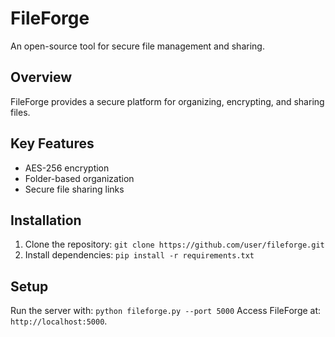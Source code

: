 # FileForge
An open-source tool for secure file management and sharing.
## Overview
FileForge provides a secure platform for organizing, encrypting, and sharing files.
## Key Features
- AES-256 encryption
- Folder-based organization
- Secure file sharing links
## Installation
1. Clone the repository: `git clone https://github.com/user/fileforge.git`
2. Install dependencies: `pip install -r requirements.txt`
## Setup
Run the server with: `python fileforge.py --port 5000`
Access FileForge at: `http://localhost:5000`.
